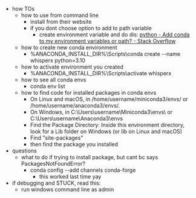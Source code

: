   * how TOs
    * how to use from command line
      * install from their website
      * if you dont choose option to add to path variable
        * create environment variable and do dis: [python - Add conda to my environment variables or path? - Stack Overflow](https://stackoverflow.com/questions/50906037/add-conda-to-my-environment-variables-or-path)
    * how to create new conda environment
      * %ANACONDA_INSTALL_DIR%\Scripts\conda create --name whisperx python=3.10
    * how to activate environment you created
      * %ANACONDA_INSTALL_DIR%\Scripts\activate whisperx
    * how to see all conda envs
      * conda env list
    * how to find code for installed packages in conda envs
      * On Linux and macOS, in /home/username/miniconda3/envs/ or /home/username/anaconda3/envs/.
      * On Windows, in C:\Users\username\Miniconda3\envs\ or C:\Users\username\Anaconda3\envs
      * Find the Package Directory: Inside this environment directory, look for a Lib folder on Windows (or lib on Linux and macOS)
      * Find "site-packages"
      * then find the package you installed
  * questions
    * what to do if trying to install package, but cant bc says PackagesNotFoundError?
      * conda config --add channels conda-forge
        * this worked last time yay
  * if debugging and STUCK, read this:
    * run windows command line as admin